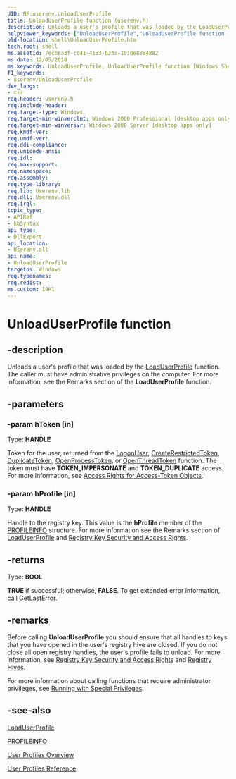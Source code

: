 ```yaml
---
UID: NF:userenv.UnloadUserProfile
title: UnloadUserProfile function (userenv.h)
description: Unloads a user's profile that was loaded by the LoadUserProfile function. The caller must have administrative privileges on the computer. For more information, see the Remarks section of the LoadUserProfile function.helpviewer_keywords: ["UnloadUserProfile","UnloadUserProfile function [Windows Shell]","_shell_UnloadUserProfile","shell.UnloadUserProfile","userenv/UnloadUserProfile"]
old-location: shell\UnloadUserProfile.htm
tech.root: shell
ms.assetid: 7ecb8a3f-c041-4133-b23a-101de8884882
ms.date: 12/05/2018
ms.keywords: UnloadUserProfile, UnloadUserProfile function [Windows Shell], _shell_UnloadUserProfile, shell.UnloadUserProfile, userenv/UnloadUserProfile
f1_keywords:
- userenv/UnloadUserProfile
dev_langs:
- c++
req.header: userenv.h
req.include-header: 
req.target-type: Windows
req.target-min-winverclnt: Windows 2000 Professional [desktop apps only]
req.target-min-winversvr: Windows 2000 Server [desktop apps only]
req.kmdf-ver: 
req.umdf-ver: 
req.ddi-compliance: 
req.unicode-ansi: 
req.idl: 
req.max-support: 
req.namespace: 
req.assembly: 
req.type-library: 
req.lib: Userenv.lib
req.dll: Userenv.dll
req.irql: 
topic_type:
- APIRef
- kbSyntax
api_type:
- DllExport
api_location:
- Userenv.dll
api_name:
- UnloadUserProfile
targetos: Windows
req.typenames: 
req.redist: 
ms.custom: 19H1
---
```


# UnloadUserProfile function


## -description


Unloads a user's profile that was loaded by the <a href="https://docs.microsoft.com/windows/desktop/api/userenv/nf-userenv-loaduserprofilea">LoadUserProfile</a> function. The caller must have administrative privileges on the computer. For more information, see the Remarks section of the <b>LoadUserProfile</b> function.


## -parameters




### -param hToken [in]

Type: <b>HANDLE</b>

Token for the user, returned from the <a href="https://docs.microsoft.com/windows/desktop/api/winbase/nf-winbase-logonusera">LogonUser</a>, <a href="https://docs.microsoft.com/windows/desktop/api/securitybaseapi/nf-securitybaseapi-createrestrictedtoken">CreateRestrictedToken</a>, <a href="https://docs.microsoft.com/windows/desktop/api/securitybaseapi/nf-securitybaseapi-duplicatetoken">DuplicateToken</a>, <a href="https://docs.microsoft.com/windows/desktop/api/processthreadsapi/nf-processthreadsapi-openprocesstoken">OpenProcessToken</a>, or <a href="https://docs.microsoft.com/windows/desktop/api/processthreadsapi/nf-processthreadsapi-openthreadtoken">OpenThreadToken</a> function. The token must have <b>TOKEN_IMPERSONATE</b> and <b>TOKEN_DUPLICATE</b> access. For more information, see <a href="https://docs.microsoft.com/windows/desktop/SecAuthZ/access-rights-for-access-token-objects">Access Rights for Access-Token Objects</a>.


### -param hProfile [in]

Type: <b>HANDLE</b>

Handle to the registry key. This value is the <b>hProfile</b> member of the <a href="https://docs.microsoft.com/windows/desktop/api/profinfo/ns-profinfo-profileinfoa">PROFILEINFO</a> structure. For more information see the Remarks section of <a href="https://docs.microsoft.com/windows/desktop/api/userenv/nf-userenv-loaduserprofilea">LoadUserProfile</a> and <a href="https://docs.microsoft.com/windows/desktop/SysInfo/registry-key-security-and-access-rights">Registry Key Security and Access Rights</a>.


## -returns



Type: <b>BOOL</b>

<b>TRUE</b> if successful; otherwise, <b>FALSE</b>. To get extended error information, call <a href="https://docs.microsoft.com/windows/desktop/api/errhandlingapi/nf-errhandlingapi-getlasterror">GetLastError</a>.




## -remarks



Before calling <b>UnloadUserProfile</b> you should ensure that all handles to keys that you have opened in the user's registry hive are closed. If you do not close all open registry handles, the user's profile fails to unload. For more information, see 
<a href="https://docs.microsoft.com/windows/desktop/SysInfo/registry-key-security-and-access-rights">Registry Key Security and Access Rights</a> and <a href="https://docs.microsoft.com/windows/desktop/SysInfo/registry-hives">Registry Hives</a>.

For more information about calling functions that require administrator privileges, see <a href="https://docs.microsoft.com/windows/desktop/SecBP/running-with-special-privileges">Running with Special Privileges</a>.




## -see-also




<a href="https://docs.microsoft.com/windows/desktop/api/userenv/nf-userenv-loaduserprofilea">LoadUserProfile</a>



<a href="https://docs.microsoft.com/windows/desktop/api/profinfo/ns-profinfo-profileinfoa">PROFILEINFO</a>



<a href="https://docs.microsoft.com/previous-versions/windows/desktop/legacy/bb776900(v=vs.85)">User Profiles Overview</a>



<a href="https://docs.microsoft.com/previous-versions/windows/desktop/legacy/bb776901(v=vs.85)">User Profiles Reference</a>
 

 

